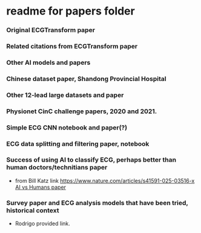 # readme for papers folder  

### Original ECGTransform paper  

### Related citations from ECGTransform paper  

### Other AI models and papers  

### Chinese dataset paper, Shandong Provincial Hospital  

### Other 12-lead large datasets and paper  


### Physionet CinC challenge papers, 2020 and 2021.  


### Simple ECG CNN notebook and paper(?)  


### ECG data splitting and filtering paper, notebook  


### Success of using AI to classify ECG, perhaps better than human doctors/technitians paper  
 - from Bill Katz link
https://www.nature.com/articles/s41591-025-03516-x
<a href="" >AI vs Humans paper</a>  

### Survey paper and ECG analysis models that have been tried, historical context 
 - Rodrigo provided link.  







